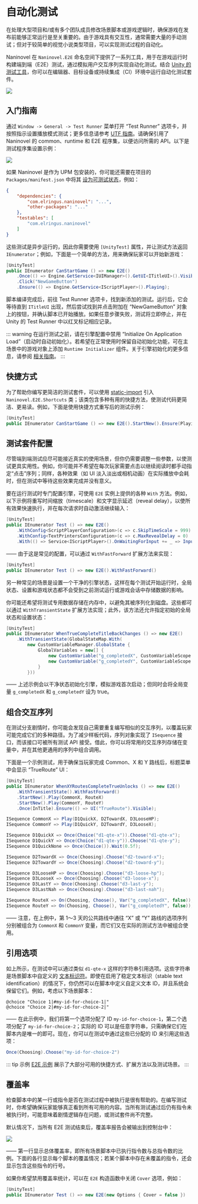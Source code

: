 # 自动化测试

在处理大型项目和/或有多个团队成员修改场景脚本或游戏逻辑时，确保游戏在发布前能够正常运行是至关重要的。由于游戏具有交互性，通常需要大量的手动测试；但对于较简单的视觉小说类型项目，可以实现测试过程的自动化。

Naninovel 在 `Naninovel.E2E` 命名空间下提供了一系列工具，用于在游戏运行时构建端到端（E2E）测试，通过模拟用户交互序列实现自动化测试。结合 [Unity 的测试工具](https://docs.unity3d.com/Packages/com.unity.test-framework@latest)，你可以在编辑器、目标设备或持续集成（CI）环境中运行自动化测试套件。

![](https://i.gyazo.com/92e7eaf5725f098d6d12c83a2b7eb219.png)

## 入门指南

通过 `Window -> General -> Test Runner` 菜单打开 “Test Runner” 选项卡，并按照指示设置播放模式测试；更多信息请参考 [UTF 指南](https://docs.unity3d.com/Packages/com.unity.test-framework@1.3/manual/workflow-create-playmode-test.html)。请确保引用了 Naninovel 的 common、runtime 和 E2E 程序集，以便访问所需的 API。以下是测试程序集设置示例：

![](https://i.gyazo.com/8b8cb5c916987d941cce8abf6daf131b.png)

如果 Naninovel 是作为 UPM 包安装的，你可能还需要在项目的 `Packages/manifest.json` 中将其 [设为可测试状态](https://docs.unity3d.com/Manual/cus-tests.html#tests)，例如：

```json
{
    "dependencies": {
        "com.elringus.naninovel": "...",
        "other-packages": "..."
    },
    "testables": [
        "com.elringus.naninovel"
    ]
}
```

这些测试是异步运行的，因此你需要使用 `[UnityTest]` 属性，并让测试方法返回 `IEnumerator`；例如，下面是一个简单的方法，用来确保玩家可以开始新游戏：

```csharp
[UnityTest]
public IEnumerator CanStartGame () => new E2E()
    .Once(() => Engine.GetService<IUIManager>().GetUI<ITitleUI>().Visible)
    .Click("NewGameButton")
    .Ensure(() => Engine.GetService<IScriptPlayer>().Playing);
```

脚本编译完成后，前往 Test Runner 选项卡，找到新添加的测试。运行后，它会等待直到 `ITitleUI` 出现，然后尝试找到并点击附加在 “NewGameButton” 对象上的按钮，并确认脚本已开始播放。如果任意步骤失败，测试将立即停止，并在 Unity 的 Test Runner 中以红叉标记相应记录。

::: warning
在运行测试之前，请在引擎配置中禁用 “Initialize On Application Load”（启动时自动初始化）。若希望在正常使用时保留自动初始化功能，可在主场景中的游戏对象上添加 `Runtime Initializer` 组件。关于引擎初始化的更多信息，请参阅 [相关指南](/guide/integration-options#manual-initialization)。
:::

## 快捷方式

为了帮助你编写更简洁的测试套件，可以使用 [static-import](https://learn.microsoft.com/en-us/dotnet/csharp/language-reference/keywords/using-directive#static-modifier) 引入 `Naninovel.E2E.Shortcuts` 类；该类包含多种有用的快捷方法，使测试代码更简洁、更易读。例如，下面是使用快捷方式重写后的测试示例：

```csharp
[UnityTest]
public IEnumerator CanStartGame () => new E2E().StartNew().Ensure(Playing);
```

## 测试套件配置

尽管端到端测试应尽可能接近真实的使用场景，但你仍需要调整一些参数，以使测试更具实用性。例如，你可能并不希望在每次玩家需要点击以继续阅读时都手动指定“点击”序列；同样，各种效果（如 UI 淡入淡出或相机动画）在实际播放中会耗时，但在测试中等待这些效果完成并没有意义。

要在运行测试时专门配置引擎，可使用 `E2E` 实例上提供的各种 `With` 方法。例如，以下示例将重写时间缩放（timescale）和文字显示延迟（reveal delay），以使所有效果快速执行，并在每次请求时自动激活继续输入：

```csharp
[UnityTest]
public IEnumerator Test () => new E2E()
    .WithConfig<ScriptPlayerConfiguration>(c => c.SkipTimeScale = 999)
    .WithConfig<TextPrintersConfiguration>(c => c.MaxRevealDelay = 0)
    .With(() => Service<IScriptPlayer>().OnWaitingForInput += _ => Input("Continue").Activate(1))
```

—— 由于这是常见的配置，可以通过 `WithFastForward` 扩展方法来实现：

```csharp
[UnityTest]
public IEnumerator Test () => new E2E().WithFastForward()
```

另一种常见的场景是设置一个干净的引擎状态，这样在每个测试开始运行时，全局状态、设置和游戏状态都不会受到之前测试运行或游戏会话中存储数据的影响。

你可能还希望将测试专用数据存储在内存中，以避免其被序列化到磁盘。这些都可以通过 `WithTransientState` 扩展方法实现；此外，该方法还允许指定初始的全局状态和设置状态：

```csharp
[UnityTest]
public IEnumerator WhenTrueCompleteTitleBackChanges () => new E2E()
    .WithTransientState(GlobalStateMap.With(
        new CustomVariableManager.GlobalState {
            GlobalVariables = new[] {
                new CustomVariable("g_completedX", CustomVariableScope.Global, new CustomVariableValue(true)),
                new CustomVariable("g_completedY", CustomVariableScope.Global, new CustomVariableValue(true))
            }
        }))
```

—— 上述示例会以干净状态初始化引擎，模拟游戏首次启动；但同时会将全局变量 `g_completedX` 和 `g_completedY` 设为 true。

## 组合交互序列

在测试分支剧情时，你可能会发现自己需要重复编写相似的交互序列，以覆盖玩家可能完成它们的多种路径。为了减少样板代码，序列对象实现了 `ISequence` 接口，而该接口可被所有测试 API 接受。借此，你可以将常用的交互序列存储在变量中，并在其他更通用的序列中组合调用。

下面是一个示例测试，用于确保当玩家完成 Common、X 和 Y 路线后，标题菜单中会显示 “TrueRoute” UI：

```csharp
[UnityTest]
public IEnumerator WhenXYRoutesCompleteTrueUnlocks () => new E2E()
    .WithTransientState().WithFastForward()
    .StartNew().Play(CommonX, RouteX)
    .StartNew().Play(CommonY, RouteY)
    .Once(InTitle).Ensure(() => UI("TrueRoute").Visible);

ISequence CommonX => Play(D1QuickX, D2TowardX, D3LooseHP);
ISequence CommonY => Play(D1QuickY, D2TowardY, D3LooseX);

ISequence D1QuickX => Once(Choice("d1-qte-x")).Choose("d1-qte-x");
ISequence D1QuickY => Once(Choice("d1-qte-y")).Choose("d1-qte-y");
ISequence D1QuickNone => Once(Choice()).Wait(0.5f);

ISequence D2TowardX => Once(Choosing).Choose("d2-toward-x");
ISequence D2TowardY => Once(Choosing).Choose("d2-toward-y");

ISequence D3LooseHP => Once(Choosing).Choose("d3-loose-hp");
ISequence D3LooseX => Once(Choosing).Choose("d3-loose-x");
ISequence D3LastY => Once(Choosing).Choose("d3-last-y");
ISequence D3LastNah => Once(Choosing).Choose("d3-last-nah");

ISequence RouteX => On(Choosing, Choose(), Var("g_completedX", false));
ISequence RouteY => On(Choosing, Choose(), Var("g_completedY", false));
```

—— 注意，在上例中，第 1～3 天的公共路线中通往 “X” 或 “Y” 路线的选项序列分别被组合为 `CommonX` 和 `CommonY` 变量，而它们又在实际的测试方法中被组合使用。

## 引用选项

如上所示，在测试中可以通过类似 `d1-qte-x` 这样的字符串引用选项。这些字符串是场景脚本中自定义的 [文本标识符](/guide/naninovel-scripts#text-identification)。即使在启用了稳定文本标识（stable text identification）的情况下，你仍然可以在脚本中定义自定义文本 ID，并且系统会保留它们。例如，考虑以下场景脚本：

```nani
@choice "Choice 1|#my-id-for-choice-1|"
@choice "Choice 2|#my-id-for-choice-2|"
```

—— 在此示例中，我们将第一个选项分配了 ID `my-id-for-choice-1`，第二个选项分配了 `my-id-for-choice-2`；实际的 ID 可以是任意字符串，只需确保它们在脚本内是唯一的即可。现在，你可以在测试中通过这些已分配的 ID 来引用这些选项：

```csharp
Once(Choosing).Choose("my-id-for-choice-2")
```

::: tip 示例
[E2E 示例](/guide/samples#e2e) 展示了大部分可用的快捷方式、扩展方法以及测试场景。
:::

## 覆盖率

检查脚本中的某一行或指令是否在测试过程中被执行是很有帮助的。在编写测试时，你希望确保玩家能够真正看到所有可用的内容。当所有测试通过后仍有指令未被执行时，可能意味着剧情逻辑存在问题，或测试套件尚不完整。

默认情况下，当所有 E2E 测试结束后，覆盖率报告会被输出到控制台中：

![](https://i.gyazo.com/95beca8fb15948d5ea8645d9d199e957.png)

—— 第一行显示总体覆盖率，即所有场景脚本中已执行指令数与总指令数的比例。下面的各行显示每个脚本的覆盖情况；若某个脚本中存在未覆盖的指令，还会显示包含这些指令的行号。

如果你希望禁用覆盖率统计，可以在 `E2E` 构造函数中关闭 `Cover` 选项，例如：

```csharp
[UnityTest]
public IEnumerator Test () => new E2E(new Options { Cover = false })
```
